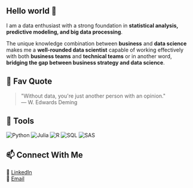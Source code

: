 ## Hello world 👋 

I am a data enthusiast with a strong foundation in **statistical analysis, predictive modeling, and big data processing**. 

The unique knowledge combination between **business** and **data science** makes me a **well-rounded data scientist** capable of working effectively with both **business teams** and **technical teams** or in another word, **bridging the gap between business strategy and data science**.

## 📌 Fav Quote
> "Without data, you're just another person with an opinion."  
> — W. Edwards Deming  


## 🔧 Tools 
![Python](https://img.shields.io/badge/Python-3776AB?style=for-the-badge&logo=python&logoColor=white)
![Julia](https://img.shields.io/badge/Julia-9558B2?style=for-the-badge&logo=julia&logoColor=white)
![R](https://img.shields.io/badge/R-276DC3?style=for-the-badge&logo=r&logoColor=white)
![SQL](https://img.shields.io/badge/SQL-4479A1?style=for-the-badge&logo=oraclesql&logoColor=white)
![SAS](https://img.shields.io/badge/SAS-0033A0?style=for-the-badge&logo=sas&logoColor=white)  
 
## 📫 Connect With Me  
💼 [LinkedIn](https://www.linkedin.com/in/jake-le-ba8247319/)  
📧 [Email](mailto:jakele.lka@gmail.com)  


  

